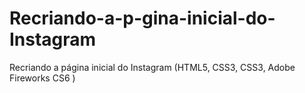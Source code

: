 # Recriando-a-p-gina-inicial-do-Instagram
Recriando a página inicial do Instagram (HTML5, CSS3, CSS3, Adobe Fireworks CS6 )
